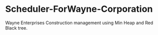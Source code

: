 # Scheduler-ForWayne-Corporation
Wayne Enterprises Construction management using Min Heap and Red Black tree.
